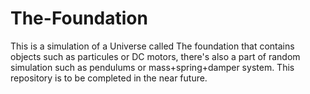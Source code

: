 # The-Foundation
This is a simulation of a Universe called The foundation that contains objects such as particules or DC motors, there's also a part of random simulation such as pendulums or mass+spring+damper system. This repository is to be completed in the near future.
